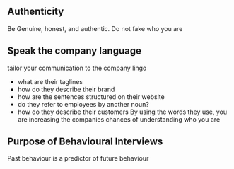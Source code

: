 ## Authenticity
Be Genuine, honest, and authentic. Do not fake who you are

## Speak the company language
tailor your communication to the company lingo
- what are their taglines
- how do they describe their brand
- how are the sentences structured on their website
- do they refer to employees by another noun?
- how do they describe their customers
By using the words they use, you are increasing the companies chances of understanding who you are

## Purpose of Behavioural Interviews
Past behaviour is a predictor of future behaviour


